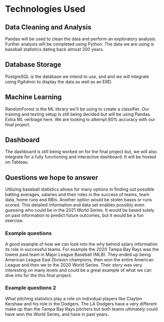 
# Technologies Used
## Data Cleaning and Analysis
Pandas will be used to clean the data and perform an exploratory analysis. Further analysis will be completed using Python. The data we are using is baseball statistics dating back almost 200 years. 

## Database Storage
PostgreSQL is the database we intend to use, and and we will integrate using PgAdmin to display the data as well as an ERD. 

## Machine Learning
RandomForest is the ML library we'll be using to create a classifier. Our training and testing setup is still being decided but will be using Pandas. Extra ML verbiage here.
We are looking to attempt 80% accuracy with our final project. 

## Dashboard
The dashboard is still being worked on for the final project but, we will also integrate for a fully functioning and interactive dashboard. It will be hosted on Tableau.

## Questions we hope to answer 
Utilizing baseball statistics allows for many options in finding out possible batting averages, salaries and their roles in the success of teams, team data, home runs and RBIs. Another option would be stolen bases or runs scored. 
This detailed information and data set enables possibly even guessing who could be in the 2021 World Series. It would be based solely on past information to predict future outcomes, but it would be a fun exercise.

### Example questions
A good example of how we can look into the why behind salary information its role in successful teams.
For example the 2020 Tampa Bay Rays was the lowest paid team in Major League Baseball (MLB). They ended up being American League East Division champions, then won the entire American League and then we to the 2020 World Series. Their story was very interesting on many levels and could be a great example of what we can dive into for the this final project. 

### Example questions 2 
What pitching statistics play a role on individual players like Clayton Kershaw and his role in the Dodgers. The LA Dodgers have a very different make up than the Tampa Bay Rays pitchers but both teams ultimately could have won the World Series, and have in past years. 
